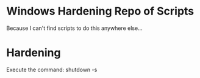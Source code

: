 # Windows Hardening Repo of Scripts
Because I can't find scripts to do this anywhere else...

# Hardening
Execute the command: shutdown -s
